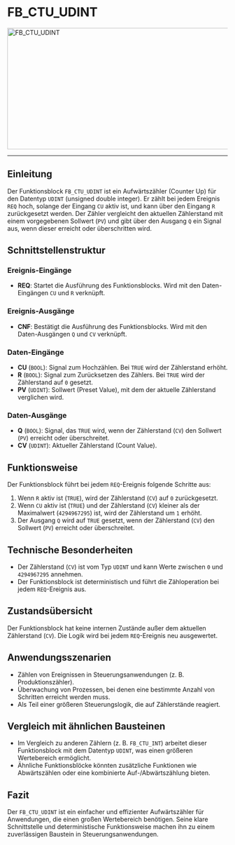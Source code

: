 # FB_CTU_UDINT

<img width="1411" height="277" alt="FB_CTU_UDINT" src="https://github.com/user-attachments/assets/f36dc7f5-bd23-4af7-8a8a-fc038435ca79" />

* * * * * * * * * *
## Einleitung
Der Funktionsblock `FB_CTU_UDINT` ist ein Aufwärtszähler (Counter Up) für den Datentyp `UDINT` (unsigned double integer). Er zählt bei jedem Ereignis `REQ` hoch, solange der Eingang `CU` aktiv ist, und kann über den Eingang `R` zurückgesetzt werden. Der Zähler vergleicht den aktuellen Zählerstand mit einem vorgegebenen Sollwert (`PV`) und gibt über den Ausgang `Q` ein Signal aus, wenn dieser erreicht oder überschritten wird.

## Schnittstellenstruktur

### **Ereignis-Eingänge**
- **REQ**: Startet die Ausführung des Funktionsblocks. Wird mit den Daten-Eingängen `CU` und `R` verknüpft.

### **Ereignis-Ausgänge**
- **CNF**: Bestätigt die Ausführung des Funktionsblocks. Wird mit den Daten-Ausgängen `Q` und `CV` verknüpft.

### **Daten-Eingänge**
- **CU** (`BOOL`): Signal zum Hochzählen. Bei `TRUE` wird der Zählerstand erhöht.
- **R** (`BOOL`): Signal zum Zurücksetzen des Zählers. Bei `TRUE` wird der Zählerstand auf `0` gesetzt.
- **PV** (`UDINT`): Sollwert (Preset Value), mit dem der aktuelle Zählerstand verglichen wird.

### **Daten-Ausgänge**
- **Q** (`BOOL`): Signal, das `TRUE` wird, wenn der Zählerstand (`CV`) den Sollwert (`PV`) erreicht oder überschreitet.
- **CV** (`UDINT`): Aktueller Zählerstand (Count Value).

## Funktionsweise
Der Funktionsblock führt bei jedem `REQ`-Ereignis folgende Schritte aus:
1. Wenn `R` aktiv ist (`TRUE`), wird der Zählerstand (`CV`) auf `0` zurückgesetzt.
2. Wenn `CU` aktiv ist (`TRUE`) und der Zählerstand (`CV`) kleiner als der Maximalwert (`4294967295`) ist, wird der Zählerstand um `1` erhöht.
3. Der Ausgang `Q` wird auf `TRUE` gesetzt, wenn der Zählerstand (`CV`) den Sollwert (`PV`) erreicht oder überschreitet.

## Technische Besonderheiten
- Der Zählerstand (`CV`) ist vom Typ `UDINT` und kann Werte zwischen `0` und `4294967295` annehmen.
- Der Funktionsblock ist deterministisch und führt die Zähloperation bei jedem `REQ`-Ereignis aus.

## Zustandsübersicht
Der Funktionsblock hat keine internen Zustände außer dem aktuellen Zählerstand (`CV`). Die Logik wird bei jedem `REQ`-Ereignis neu ausgewertet.

## Anwendungsszenarien
- Zählen von Ereignissen in Steuerungsanwendungen (z. B. Produktionszähler).
- Überwachung von Prozessen, bei denen eine bestimmte Anzahl von Schritten erreicht werden muss.
- Als Teil einer größeren Steuerungslogik, die auf Zählerstände reagiert.

## Vergleich mit ähnlichen Bausteinen
- Im Vergleich zu anderen Zählern (z. B. `FB_CTU_INT`) arbeitet dieser Funktionsblock mit dem Datentyp `UDINT`, was einen größeren Wertebereich ermöglicht.
- Ähnliche Funktionsblöcke könnten zusätzliche Funktionen wie Abwärtszählen oder eine kombinierte Auf-/Abwärtszählung bieten.

## Fazit
Der `FB_CTU_UDINT` ist ein einfacher und effizienter Aufwärtszähler für Anwendungen, die einen großen Wertebereich benötigen. Seine klare Schnittstelle und deterministische Funktionsweise machen ihn zu einem zuverlässigen Baustein in Steuerungsanwendungen.
